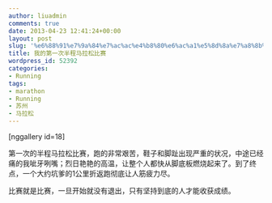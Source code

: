 ```yaml
---
author: liuadmin
comments: true
date: 2013-04-23 12:41:24+00:00
layout: post
slug: '%e6%88%91%e7%9a%84%e7%ac%ac%e4%b8%80%e6%ac%a1%e5%8d%8a%e7%a8%8b%e9%a9%ac%e6%8b%89%e6%9d%be%e6%af%94%e8%b5%9b'
title: 我的第一次半程马拉松比赛
wordpress_id: 52392
categories:
- Running
tags:
- marathon
- Running
- 苏州
- 马拉松
---
```


[nggallery id=18]

第一次的半程马拉松比赛，跑的非常艰苦，鞋子和脚趾出现严重的状况，中途已经痛的我呲牙咧嘴；烈日艳艳的高温，让整个人都快从脚底板燃烧起来了。到了终点，一个大约坑爹的1公里折返跑彻底让人筋疲力尽。

比赛就是比赛，一旦开始就没有退出，只有坚持到底的人才能收获成绩。
